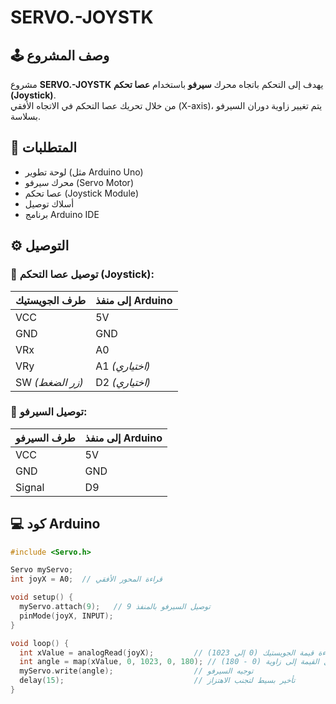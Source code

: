# SERVO.-JOYSTK

## 🕹️ وصف المشروع

مشروع **SERVO.-JOYSTK** يهدف إلى التحكم باتجاه محرك **سيرفو** باستخدام **عصا تحكم (Joystick)**.  
من خلال تحريك عصا التحكم في الاتجاه الأفقي (X-axis)، يتم تغيير زاوية دوران السيرفو بسلاسة.

## 🧰 المتطلبات

- لوحة تطوير (مثل Arduino Uno)
- محرك سيرفو (Servo Motor)
- عصا تحكم (Joystick Module)
- أسلاك توصيل
- برنامج Arduino IDE

## ⚙️ التوصيل

### 🧩 توصيل عصا التحكم (Joystick):

| طرف الجويستيك | إلى منفذ Arduino |
|---------------|------------------|
| VCC           | 5V               |
| GND           | GND              |
| VRx           | A0               |
| VRy           | A1 *(اختياري)*   |
| SW *(زر الضغط)*| D2 *(اختياري)*  |

### 🔌 توصيل السيرفو:

| طرف السيرفو | إلى منفذ Arduino |
|-------------|------------------|
| VCC         | 5V               |
| GND         | GND              |
| Signal      | D9               |

## 💻 كود Arduino

```cpp
#include <Servo.h>

Servo myServo;
int joyX = A0;  // قراءة المحور الأفقي

void setup() {
  myServo.attach(9);   // توصيل السيرفو بالمنفذ 9
  pinMode(joyX, INPUT);
}

void loop() {
  int xValue = analogRead(joyX);         // قراءة قيمة الجويستيك (0 إلى 1023)
  int angle = map(xValue, 0, 1023, 0, 180); // تحويل القيمة إلى زاوية (0 - 180)
  myServo.write(angle);                  // توجيه السيرفو
  delay(15);                             // تأخير بسيط لتجنب الاهتزاز
}

